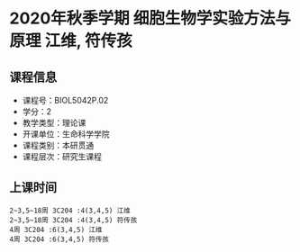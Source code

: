 # 2020年秋季学期 细胞生物学实验方法与原理 江维, 符传孩






## 课程信息

- 课程号：BIOL5042P.02
- 学分：2
- 教学类型：理论课
- 开课单位：生命科学学院
- 课程类别：本研贯通
- 课程层次：研究生课程

## 上课时间

```
2~3,5~18周 3C204 :4(3,4,5) 江维
2~3,5~18周 3C204 :4(3,4,5) 符传孩
4周 3C204 :6(3,4,5) 江维
4周 3C204 :6(3,4,5) 符传孩
```

